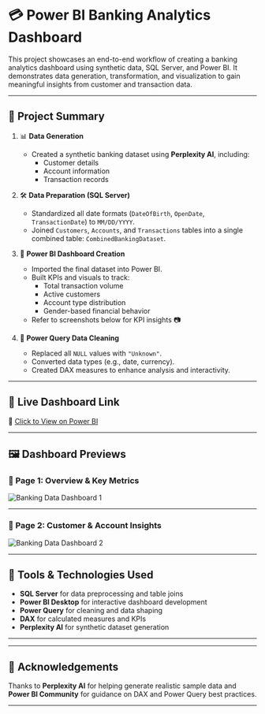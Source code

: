 # 💳 Power BI Banking Analytics Dashboard

This project showcases an end-to-end workflow of creating a banking analytics dashboard using synthetic data, SQL Server, and Power BI. It demonstrates data generation, transformation, and visualization to gain meaningful insights from customer and transaction data.

---

## 🧠 Project Summary

1. 📊 **Data Generation**
   - Created a synthetic banking dataset using **Perplexity AI**, including:
     - Customer details
     - Account information
     - Transaction records

2. 🛠️ **Data Preparation (SQL Server)**
   - Standardized all date formats (`DateOfBirth`, `OpenDate`, `TransactionDate`) to `MM/DD/YYYY`.
   - Joined `Customers`, `Accounts`, and `Transactions` tables into a single combined table: `CombinedBankingDataset`.

3. 🚀 **Power BI Dashboard Creation**
   - Imported the final dataset into Power BI.
   - Built KPIs and visuals to track:
     - Total transaction volume
     - Active customers
     - Account type distribution
     - Gender-based financial behavior
   - Refer to screenshots below for KPI insights 📷

4. 🧹 **Power Query Data Cleaning**
   - Replaced all `NULL` values with `"Unknown"`.
   - Converted data types (e.g., date, currency).
   - Created DAX measures to enhance analysis and interactivity.

---

## 📎 Live Dashboard Link

🔗 [Click to View on Power BI](https://app.powerbi.com/links/M_v6O-O80Z?ctid=6d600138-0932-49bd-951c-0d8382b1ee74&pbi_source=linkShare&bookmarkGuid=3448b23d-8c5d-474d-8f10-312617cc463a)

---

## 🖼️ Dashboard Previews

### 🔹 Page 1: Overview & Key Metrics
![Banking Data Dashboard 1](./image1.png)

---

### 🔹 Page 2: Customer & Account Insights
![Banking Data Dashboard 2](./image2.png)

---

## 🧰 Tools & Technologies Used

- **SQL Server** for data preprocessing and table joins
- **Power BI Desktop** for interactive dashboard development
- **Power Query** for cleaning and data shaping
- **DAX** for calculated measures and KPIs
- **Perplexity AI** for synthetic dataset generation

---


---

## 🙌 Acknowledgements

Thanks to **Perplexity AI** for helping generate realistic sample data and **Power BI Community** for guidance on DAX and Power Query best practices.

---


